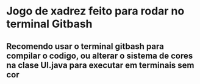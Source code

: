 # Jogo de xadrez feito para rodar no terminal Gitbash

## Recomendo usar o terminal gitbash para compilar o codigo, ou alterar o sistema de cores na clase UI.java para executar em terminais sem cor
